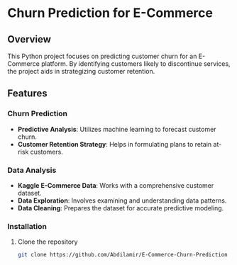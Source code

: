 # Churn Prediction for E-Commerce

## Overview
This Python project focuses on predicting customer churn for an E-Commerce platform. By identifying customers likely to discontinue services, the project aids in strategizing customer retention.

## Features

### Churn Prediction
- **Predictive Analysis**: Utilizes machine learning to forecast customer churn.
- **Customer Retention Strategy**: Helps in formulating plans to retain at-risk customers.

### Data Analysis
- **Kaggle E-Commerce Data**: Works with a comprehensive customer dataset.
- **Data Exploration**: Involves examining and understanding data patterns.
- **Data Cleaning**: Prepares the dataset for accurate predictive modeling.

### Installation
1. Clone the repository
   ```sh
   git clone https://github.com/Abdilamir/E-Commerce-Churn-Prediction
